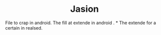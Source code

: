 <h1 align="center">Jasion</h1>
File to crap in android.
The fill at extende in android .
* The extende for  a certain in realsed.
